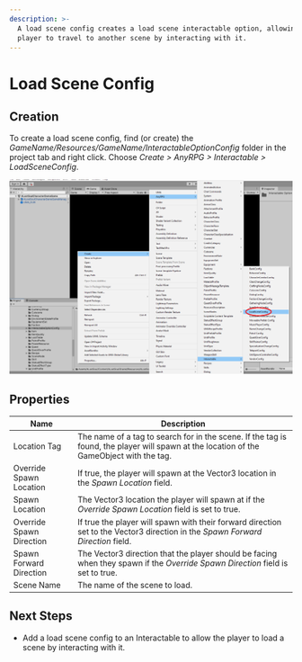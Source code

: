 ```yaml
---
description: >-
  A load scene config creates a load scene interactable option, allowing the
  player to travel to another scene by interacting with it.
---
```


# Load Scene Config

## Creation

To create a load scene config, find (or create) the _GameName/Resources/GameName/InteractableOptionConfig_ folder in the project tab and right click.  Choose _Create > AnyRPG > Interactable > LoadSceneConfig_.

![](<../../.gitbook/assets/image (5) (2).png>)

## Properties

| Name                     | Description                                                                                                                               |
| ------------------------ | ----------------------------------------------------------------------------------------------------------------------------------------- |
| Location Tag             | The name of a tag to search for in the scene.  If the tag is found, the player will spawn at the location of the GameObject with the tag. |
| Override Spawn Location  | If true, the player will spawn at the Vector3 location in the _Spawn Location_ field.                                                     |
| Spawn Location           | The Vector3 location the player will spawn at if the _Override Spawn Location_ field is set to true.                                      |
| Override Spawn Direction | If true the player will spawn with their forward direction set to the Vector3 direction in the _Spawn Forward Direction_ field.           |
| Spawn Forward Direction  | The Vector3 direction that the player should be facing when they spawn if the _Override Spawn Direction_ field is set to true.            |
| Scene Name               | The name of the scene to load.                                                                                                            |

## Next Steps

* Add a load scene config to an Interactable to allow the player to load a scene by interacting with it.
